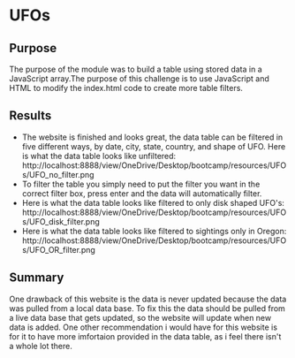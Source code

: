 # UFOs

## Purpose
The purpose of the module was to build a table using stored data in a JavaScript array.The purpose of this challenge is to use JavaScript and HTML to modify the index.html code to create more table filters.

## Results
* The website is finished and looks great, the data table can be filtered in five different ways, by date, city, state, country, and shape of UFO. Here is what the data table looks like unfiltered:
http://localhost:8888/view/OneDrive/Desktop/bootcamp/resources/UFOs/UFO_no_filter.png
* To filter the table you simply need to put the filter you want in the correct filter box, press enter and the data will automatically filter.
* Here is what the data table looks like filtered to only disk shaped UFO's:
http://localhost:8888/view/OneDrive/Desktop/bootcamp/resources/UFOs/UFO_disk_filter.png
* Here is what the data table looks like filtered to sightings only in Oregon:
http://localhost:8888/view/OneDrive/Desktop/bootcamp/resources/UFOs/UFO_OR_filter.png

## Summary
One drawback of this website is the data is never updated because the data was pulled from a local data base. To fix this the data should be pulled from a live data base that gets updated, so the website will update when new data is added. One other recommendation i would have for this website is for it to have more imfortaion provided in the data table, as i feel there isn't a whole lot there.